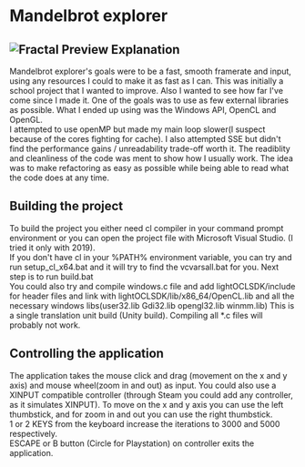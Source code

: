 Mandelbrot explorer
=======

![Fractal Preview](https://ibb.co/L98gWgb)
Explanation
-----------

Mandelbrot explorer's goals were to be a fast, smooth framerate and input,
using any resources I could to make it as fast as I can.
This was initially a school project that I wanted to improve.
Also I wanted to see how far I've come since I made it.
One of the goals was to use as few external libraries as possible.
What I ended up using was the Windows API, OpenCL and OpenGL.  
I attempted to use openMP but made my main loop slower(I suspect because of the cores fighting for cache).
I also attempted SSE but didn't find the performance gains / unreadability trade-off worth it.
The readiblity and cleanliness of the code was ment to show how I usually work.
The idea was to make refactoring as easy as possible while being able to read what the code does at any time.

Building the project
-----------

To build the project you either need cl compiler in your command prompt environment
or you can open the project file with Microsoft Visual Studio. (I tried it only with 2019).  
If you don't have cl in your %PATH% environment variable, you can try and run setup_cl_x64.bat
and it will try to find the vcvarsall.bat for you. Next step is to run build.bat  
You could also try and compile windows.c file and add lightOCLSDK/include for header files and
link with lightOCLSDK/lib/x86_64/OpenCL.lib and all the necessary
windows libs(user32.lib Gdi32.lib opengl32.lib winmm.lib)
This is a single translation unit build (Unity build). Compiling all *.c files will probably not work.


Controlling the application
-----------

The application takes the mouse click and drag (movement on the x and y axis)
and mouse wheel(zoom in and out) as input.
You could also use a XINPUT compatible controller (through Steam you could add
any controller, as it simulates XINPUT).
To move on the x and y axis you can use the left thumbstick, and for zoom in and out
you can use the right thumbstick.  
1 or 2 KEYS from the keyboard increase the iterations to 3000 and 5000 respectively.  
ESCAPE or B button (Circle for Playstation) on controller exits the application.
